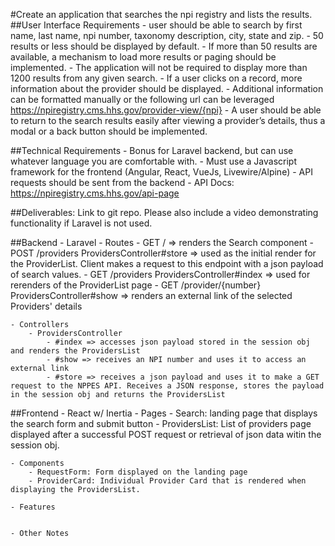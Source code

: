 #Create an application that searches the npi registry and lists the results.
##User Interface Requirements
    - user should be able to search by first name, last name, npi number, taxonomy description, city, state and zip.
    - 50 results or less should be displayed by default.
    - If more than 50 results are available, a mechanism to load more results or paging should be implemented.
    - The application will not be required to display more than 1200 results from any given search.
    - If a user clicks on a record, more information about the provider should be displayed.
    - Additional information can be formatted manually or the following url can be leveraged https://npiregistry.cms.hhs.gov/provider-view/{npi}
    - A user should be able to return to the search results easily after viewing a provider’s details, thus a modal or a back button should be implemented.
    
##Technical Requirements
    - Bonus for Laravel backend, but can use whatever language you are comfortable with. 
    - Must use a Javascript framework for the frontend (Angular, React, VueJs,  Livewire/Alpine)
    - API requests should be sent from the backend
    - API Docs: https://npiregistry.cms.hhs.gov/api-page

##Deliverables:  Link to git repo.  Please also include a video demonstrating functionality if Laravel is not used.

##Backend - Laravel
    - Routes
        - GET / => renders the Search component
        - POST /providers ProvidersController#store => used as the initial render for the ProviderList. Client makes a request to this endpoint with a json payload of search values. 
        - GET /providers ProvidersController#index => used for rerenders of the ProviderList page
        - GET /provider/{number} ProvidersController#show => renders an external link of the selected Providers' details

    - Controllers
        - ProvidersController
            - #index => accesses json payload stored in the session obj and renders the ProvidersList
            - #show => receives an NPI number and uses it to access an external link
            - #store => receives a json payload and uses it to make a GET request to the NPPES API. Receives a JSON response, stores the payload in the session obj and returns the ProvidersList
    
##Frontend - React w/ Inertia
    - Pages
        - Search: landing page that displays the search form and submit button
        - ProvidersList: List of providers page displayed after a successful POST request or retrieval of json data witin the session obj. 
        
    - Components
        - RequestForm: Form displayed on the landing page
        - ProviderCard: Individual Provider Card that is rendered when displaying the ProvidersList. 

    - Features


    - Other Notes
